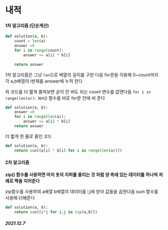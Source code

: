 # 내적 

#### 1차 알고리즘 (단순계산)

```py
def solution(a, b):
    count = len(a)
    answer =0 
    for i in range(count):
        answer += a[i] * b[i]
        
    return answer
```

1차 알고리즘은 그냥 `len`으로 배열의 길이를 구한 다음 for문을 이용해 0~count까지 각 a,b배열의 i번재를 answer에 누적 한다 

위 코드를 더 짧게 줄여보면 굳이 안 써도 되는 count 변수를 없앤다음 `for i in range(len(a)):` len() 함수를 바로 for문 안에 써 준다

```py
def solution(a, b):
    answer =0 
    for i in range(len(a)):
        answer += a[i] * b[i]
    return answer
```

더 짧게 한 줄로 줄인 코드 
```py
def solution(a, b):
    return sum([a[i] * b[i] for i in range(len(a))])
``` 

#### 2차 알고리즘 

**zip() 함수를 사용하면 마치 옷의 지퍼를 올리는 것 처럼 양 측에 있는 데이터를 하나씩 차례로 짝을 지어준다**

zip함수를 사용하여 a배열 b배열의 데이터를 i,j에 받아 값들을 곱한다음 sum 함수를 사용해 더해준다 

```py
def solution(a, b):
    return sum([i*j for i,j in zip(a,b)])
```


##### 2021.12.7